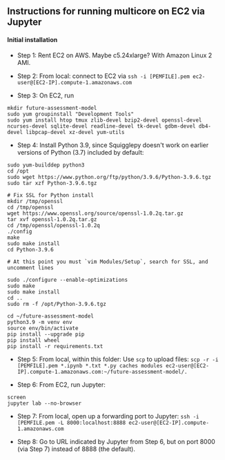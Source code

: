 ## Instructions for running multicore on EC2 via Jupyter

#### Initial installation

* Step 1: Rent EC2 on AWS. Maybe c5.24xlarge? With Amazon Linux 2 AMI.

* Step 2: From local: connect to EC2 via `ssh -i [PEMFILE].pem ec2-user@[EC2-IP].compute-1.amazonaws.com`

* Step 3: On EC2, run

```
mkdir future-assessment-model
sudo yum groupinstall "Development Tools"
sudo yum install htop tmux zlib-devel bzip2-devel openssl-devel ncurses-devel sqlite-devel readline-devel tk-devel gdbm-devel db4-devel libpcap-devel xz-devel yum-utils
```

* Step 4: Install Python 3.9, since Squigglepy doesn't work on earlier versions of Python (3.7) included by default:

```
sudo yum-builddep python3
cd /opt
sudo wget https://www.python.org/ftp/python/3.9.6/Python-3.9.6.tgz 
sudo tar xzf Python-3.9.6.tgz

# Fix SSL for Python install
mkdir /tmp/openssl
cd /tmp/openssl
wget https://www.openssl.org/source/openssl-1.0.2q.tar.gz
tar xvf openssl-1.0.2q.tar.gz
cd /tmp/openssl/openssl-1.0.2q
./config
make
sudo make install
cd Python-3.9.6

# At this point you must `vim Modules/Setup`, search for SSL, and uncomment lines

sudo ./configure --enable-optimizations
sudo make
sudo make install 
cd ..
sudo rm -f /opt/Python-3.9.6.tgz

cd ~/future-assessment-model
python3.9 -m venv env
source env/bin/activate
pip install --upgrade pip
pip install wheel
pip install -r requirements.txt
```

* Step 5: From local, within this folder: Use `scp` to upload files: `scp -r -i [PEMFILE].pem *.ipynb *.txt *.py caches modules ec2-user@[EC2-IP].compute-1.amazonaws.com:~/future-assessment-model/.`

* Step 6: From EC2, run Jupyter:

```
screen
jupyter lab --no-browser
```

* Step 7: From local, open up a forwarding port to Jupyter: `ssh -i [PEMFILE.pem -L 8000:localhost:8888 ec2-user@[EC2-IP].compute-1.amazonaws.com`

* Step 8: Go to URL indicated by Jupyter from Step 6, but on port 8000 (via Step 7) instead of 8888 (the default).
